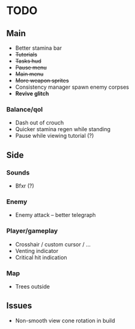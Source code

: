 # TODO

## Main

* Better stamina bar
* ~~Tutorials~~
* ~~Tasks hud~~
* ~~Pause menu~~
* ~~Main menu~~
* ~~More weapon sprites~~
* Consistency manager spawn enemy corpses
* __Revive glitch__

### Balance/qol

* Dash out of crouch
* Quicker stamina regen while standing
* Pause while viewing tutorial (?)

## Side

### Sounds

* Bfxr (?)

### Enemy

* Enemy attack – better telegraph

### Player/gameplay

* Crosshair / custom cursor / ...
* Venting indicator
* Critical hit indication

### Map

* Trees outside

## Issues

* Non-smooth view cone rotation in build
